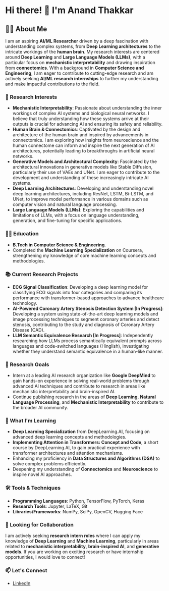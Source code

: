 # Hi there! 👋 I'm Anand Thakkar

## 👨‍🔬 About Me

I am an aspiring **AI/ML Researcher** driven by a deep fascination with understanding complex systems, from **Deep Learning architectures** to the intricate workings of the **human brain**. My research interests are centered around **Deep Learning** and **Large Language Models (LLMs)**, with a particular focus on **mechanistic interpretability** and drawing inspiration from **connectomics**.  With a background in **Computer Science and Engineering**, I am eager to contribute to cutting-edge research and am actively seeking **AI/ML research internships** to further my understanding and make impactful contributions to the field.

### 🔬 Research Interests

- **Mechanistic Interpretability**: Passionate about understanding the inner workings of complex AI systems and biological neural networks. I believe that truly understanding how these systems arrive at their outputs is crucial for advancing AI and ensuring its safety and reliability.
- **Human Brain & Connectomics**: Captivated by the design and architecture of the human brain and inspired by advancements in connectomics. I am exploring how insights from neuroscience and the human connectome can inform and inspire the next generation of AI architectures, potentially leading to breakthroughs in artificial neural networks.
- **Generative Models and Architectural Complexity**:  Fascinated by the architectural innovations in generative models like Stable Diffusion, particularly their use of VAEs and UNet. I am eager to contribute to the development and understanding of these increasingly intricate AI systems.
- **Deep Learning Architectures**:  Developing and understanding novel deep learning architectures, including ResNet, LSTM, Bi-LSTM, and UNet, to improve model performance in various domains such as computer vision and natural language processing.
- **Large Language Models (LLMs)**: Exploring the capabilities and limitations of LLMs, with a focus on language understanding, generation, and fine-tuning for specific applications.

### 🧑‍🏫 Education

- **B.Tech in Computer Science & Engineering**.
- Completed the **Machine Learning Specialization** on Coursera, strengthening my knowledge of core machine learning concepts and methodologies.

### 📚 Current Research Projects

- **ECG Signal Classification**: Developing a deep learning model for classifying ECG signals into four categories and comparing its performance with transformer-based approaches to advance healthcare technology.
- **AI-Powered Coronary Artery Stenosis Detection System [In Progress]**:  Developing a system using state-of-the-art deep learning models and image processing techniques to segment coronary arteries and detect stenosis, contributing to the study and diagnosis of Coronary Artery Disease (CAD).
- **LLM Semantic Equivalence Research [In Progress]**: Independently researching how LLMs process semantically equivalent prompts across languages and code-switched languages (Hinglish), investigating whether they understand semantic equivalence in a human-like manner.

### 🌱 Research Goals

- Intern at a leading AI research organization like **Google DeepMind** to gain hands-on experience in solving real-world problems through advanced AI techniques and contribute to research in areas like mechanistic interpretability and brain-inspired AI.
- Continue publishing research in the areas of **Deep Learning**, **Natural Language Processing**, and **Mechanistic Interpretability** to contribute to the broader AI community.

### 🧠 What I'm Learning

- **Deep Learning Specialization** from DeepLearning.AI, focusing on advanced deep learning concepts and methodologies.
- **Implementing Attention in Transformers: Concept and Code**, a short course by DeepLearning.AI, to gain practical experience with transformer architectures and attention mechanisms.
- Enhancing my proficiency in **Data Structures and Algorithms (DSA)** to solve complex problems efficiently.
- Deepening my understanding of **Connectomics** and **Neuroscience** to inspire novel AI approaches.

### 🛠 Tools & Techniques

- **Programming Languages**: Python, TensorFlow, PyTorch, Keras
- **Research Tools**: Jupyter, LaTeX, Git
- **Libraries/Frameworks**: NumPy, SciPy, OpenCV, Hugging Face

### 🤝 Looking for Collaboration

I am actively seeking **research intern roles** where I can apply my knowledge of **Deep Learning** and **Machine Learning**, particularly in areas related to **mechanistic interpretability**, **brain-inspired AI**, and **generative models**. If you are working on exciting research or have internship opportunities, I would love to connect!

### 📫 Let's Connect

- [LinkedIn](https://www.linkedin.com/in/anandthakkar-8a54s/)
